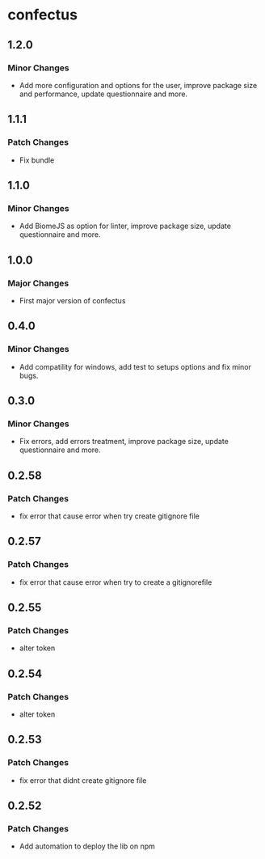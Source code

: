 # confectus

## 1.2.0

### Minor Changes

- Add more configuration and options for the user, improve package size and performance, update questionnaire and more.

## 1.1.1

### Patch Changes

- Fix bundle

## 1.1.0

### Minor Changes

- Add BiomeJS as option for linter, improve package size, update questionnaire and more.

## 1.0.0

### Major Changes

- First major version of confectus

## 0.4.0

### Minor Changes

- Add compatility for windows, add test to setups options and fix minor bugs.

## 0.3.0

### Minor Changes

- Fix errors, add errors treatment, improve package size, update questionnaire and more.

## 0.2.58

### Patch Changes

- fix error that cause error when try create gitignore file

## 0.2.57

### Patch Changes

- fix error that cause error when try to create a gitignorefile

## 0.2.55

### Patch Changes

- alter token

## 0.2.54

### Patch Changes

- alter token

## 0.2.53

### Patch Changes

- fix error that didnt create gitignore file

## 0.2.52

### Patch Changes

- Add automation to deploy the lib on npm

